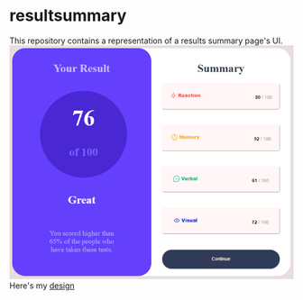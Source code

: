 # resultsummary
This repository contains a representation of a results summary page's UI.
![alt text](https://github.com/KaburaJ/resultsummary/blob/main/web3.PNG)
Here's my [design](https://kaburaj.github.io/resultsummary/)
